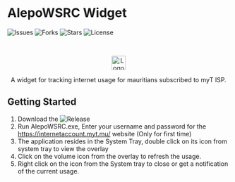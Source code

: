 # AlepoWSRC Widget
![Issues](https://img.shields.io/github/issues/shade-sdev/AlepoWSRC-Widget)
![Forks](https://img.shields.io/github/forks/shade-sdev/AlepoWSRC-Widget)
![Stars](https://img.shields.io/github/stars/shade-sdev/AlepoWSRC-Widget)
![License](https://img.shields.io/github/license/shade-sdev/AlepoWSRC-Widget)



<!-- PROJECT LOGO -->
<br />
<p align="center">
  <a href="https://github.com/shade-sdev/AlepoWSRC-Widget">
    <img src="https://github.com/shade-sdev/AlepoWSRC-Widget/blob/master/Resources/icons8_database_240px.png" alt="Logo" width="32" height="32">
  </a>



  <p align="center">
A widget for tracking internet usage for mauritians subscribed to myT ISP.
    <br />
 
  </p>
</p>

<!-- GETTING STARTED -->
## Getting Started

1. Download the ![Release]()
2. Run AlepoWSRC.exe, Enter your username and password for the https://internetaccount.myt.mu/ website (Only for first time)
3. The application resides in the System Tray, double click on its icon from system tray to view the overlay
4. Click on the volume icon from the overlay to refresh the usage.
5. Right click on the icon from the System tray to close or get a notification of the current usage.
